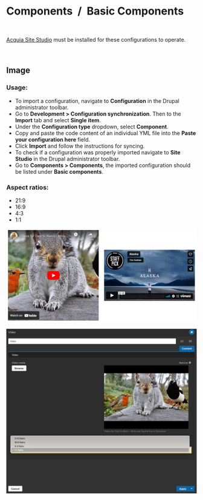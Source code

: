 # Components&nbsp;&nbsp;/&nbsp;&nbsp;Basic Components

<p>&nbsp;</p>

[Acquia Site Studio](https://www.acquia.com/products/drupal-cloud/site-studio) must be installed for these configurations to operate.

<p>&nbsp;</p>

## Image

### Usage:

- To import a configuration, navigate to **Configuration** in the Drupal administrator toolbar.
- Go to **Development > Configuration synchronization**. Then to the **Import** tab and select **Single item**.
- Under the **Configuration type** dropdown, select **Component**.
- Copy and paste the code content of an individual YML file into the **Paste your configuration here** field.
- Click **Import** and follow the instructions for syncing.
- To check if a configuration was properly imported navigate to **Site Studio** in the Drupal administrator toolbar.
- Go to **Components > Components**, the imported configuration should be listed under **Basic components**.

### Aspect ratios:

- 21:9
- 16:9
- 4:3
- 1:1

![Screenshot](screenshot-video1.jpg)

![Screenshot](screenshot-video2.jpg)
